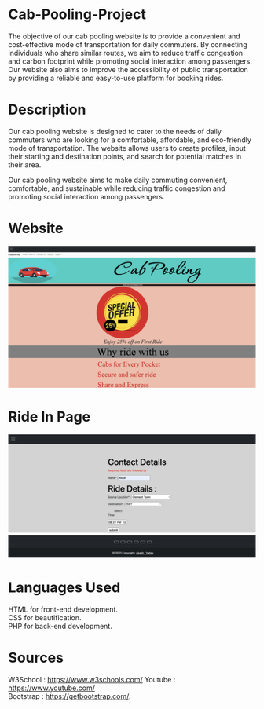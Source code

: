 # Cab-Pooling-Project
The objective of our cab pooling website is to provide a convenient and cost-effective mode of transportation for daily commuters. By connecting individuals who share similar routes, we aim to reduce traffic congestion and carbon footprint while promoting social interaction among passengers. Our website also aims to improve the accessibility of public transportation by providing a reliable and easy-to-use platform for booking rides.

# Description
Our cab pooling website is designed to cater to the needs of daily commuters who are looking for a comfortable, affordable, and eco-friendly mode of transportation. The website allows users to create profiles, input their starting and destination points, and search for potential matches in their area. 

Our cab pooling website aims to make daily commuting convenient, comfortable, and sustainable while reducing traffic congestion and promoting social interaction among passengers.
# Website 
![CabPooling](CabPoolingWebsite.png)

# Ride In Page
![SignUP](CabPoolingSignUp.png)

# Languages Used
HTML for front-end development.  
CSS for beautification.  
PHP for back-end development.

# Sources
W3School : https://www.w3schools.com/ 
Youtube : https://www.youtube.com/              
Bootstrap : https://getbootstrap.com/.  
